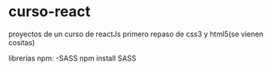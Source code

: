 # curso-react
proyectos de un curso de reactJs
primero repaso de css3 y html5(se vienen cositas)

librerias npm:
-SASS npm install SASS